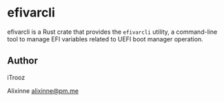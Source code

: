 # efivarcli

efivarcli is a Rust crate that provides the `efivarcli` utility, a command-line tool
to manage EFI variables related to UEFI boot manager operation.

## Author

iTrooz

Alixinne <alixinne@pm.me>
